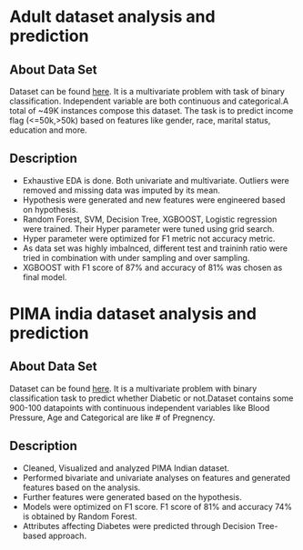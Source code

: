 # Adult dataset analysis and prediction
## About Data Set
Dataset can be found [here](http://archive.ics.uci.edu/ml/datasets/Adult). It is a multivariate problem with task of binary classification. Independent variable are both continuous and categorical.A total of ~49K instances compose this dataset. 
The task is to predict income flag (<=50k,>50k) based on features like gender, race, marital status, education and more.


## Description
- Exhaustive EDA is done. Both univariate and multivariate. Outliers were removed and missing data was imputed by its mean.
- Hypothesis were generated and new features were engineered based on hypothesis.
- Random Forest, SVM, Decision Tree, XGBOOST, Logistic regression were trained. Their Hyper parameter were tuned using grid search.
- Hyper parameter were optimized for F1 metric not accuracy metric.
- As data set was highly imbalnced, different test and traininh ratio were tried in combination with under sampling and over sampling.
- XGBOOST with F1 score of 87% and accuracy of 81% was chosen as final model.

# PIMA india dataset analysis and prediction
## About Data Set
Dataset can be found [here](https://www.kaggle.com/uciml/pima-indians-diabetes-database). It is a multivariate problem with binary classification task to predict whether Diabetic or not.Dataset contains some 900-100 datapoints with continuous independent variables like Blood Pressure, Age and Categorical are like # of Pregnency.

## Description
- Cleaned, Visualized and analyzed PIMA Indian dataset.
- Performed bivariate and univariate analyses on features and generated features based on the analysis.
- Further features were generated based on the hypothesis.
- Models were optimized on F1 score. F1 score of 81% and accuracy 74% is obtained by Random Forest.
- Attributes affecting Diabetes were predicted through Decision Tree-based approach.
